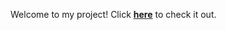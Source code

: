 Welcome to my project! Click [**here**]((https://ayushatree.github.io/JavaScript-Background-Color-Switcher/)) to check it out.

